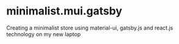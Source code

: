 # minimalist.mui.gatsby
Creating a minimalist store using material-ui, gatsby.js and react.js technology on my new laptop
